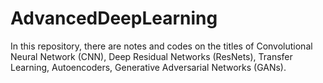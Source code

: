 # AdvancedDeepLearning
In this repository, there are notes and codes on the titles of Convolutional Neural Network (CNN), Deep Residual Networks (ResNets), Transfer Learning, Autoencoders, Generative Adversarial Networks (GANs).
